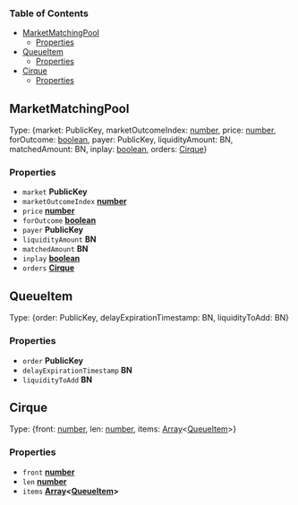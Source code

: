 <!-- Generated by documentation.js. Update this documentation by updating the source code. -->

### Table of Contents

*   [MarketMatchingPool][1]
    *   [Properties][2]
*   [QueueItem][3]
    *   [Properties][4]
*   [Cirque][5]
    *   [Properties][6]

## MarketMatchingPool

Type: {market: PublicKey, marketOutcomeIndex: [number][7], price: [number][7], forOutcome: [boolean][8], payer: PublicKey, liquidityAmount: BN, matchedAmount: BN, inplay: [boolean][8], orders: [Cirque][5]}

### Properties

*   `market` **PublicKey**&#x20;
*   `marketOutcomeIndex` **[number][7]**&#x20;
*   `price` **[number][7]**&#x20;
*   `forOutcome` **[boolean][8]**&#x20;
*   `payer` **PublicKey**&#x20;
*   `liquidityAmount` **BN**&#x20;
*   `matchedAmount` **BN**&#x20;
*   `inplay` **[boolean][8]**&#x20;
*   `orders` **[Cirque][5]**&#x20;

## QueueItem

Type: {order: PublicKey, delayExpirationTimestamp: BN, liquidityToAdd: BN}

### Properties

*   `order` **PublicKey**&#x20;
*   `delayExpirationTimestamp` **BN**&#x20;
*   `liquidityToAdd` **BN**&#x20;

## Cirque

Type: {front: [number][7], len: [number][7], items: [Array][9]<[QueueItem][3]>}

### Properties

*   `front` **[number][7]**&#x20;
*   `len` **[number][7]**&#x20;
*   `items` **[Array][9]<[QueueItem][3]>**&#x20;

[1]: #marketmatchingpool

[2]: #properties

[3]: #queueitem

[4]: #properties-1

[5]: #cirque

[6]: #properties-2

[7]: https://developer.mozilla.org/docs/Web/JavaScript/Reference/Global_Objects/Number

[8]: https://developer.mozilla.org/docs/Web/JavaScript/Reference/Global_Objects/Boolean

[9]: https://developer.mozilla.org/docs/Web/JavaScript/Reference/Global_Objects/Array
